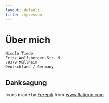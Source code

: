 ```yaml
---
layout: default
title: impressum
---
```


# Über mich

```
Nicole Tiede
Fritz-Wolfsberger-Str. 9
79379 Müllheim
Deutschland / Germany
```

## Danksagung

Icons made by <a href="https://www.flaticon.com/authors/freepik" title="Freepik">Freepik</a> from <a href="https://www.flaticon.com/" title="Flaticon">www.flaticon.com</a>
